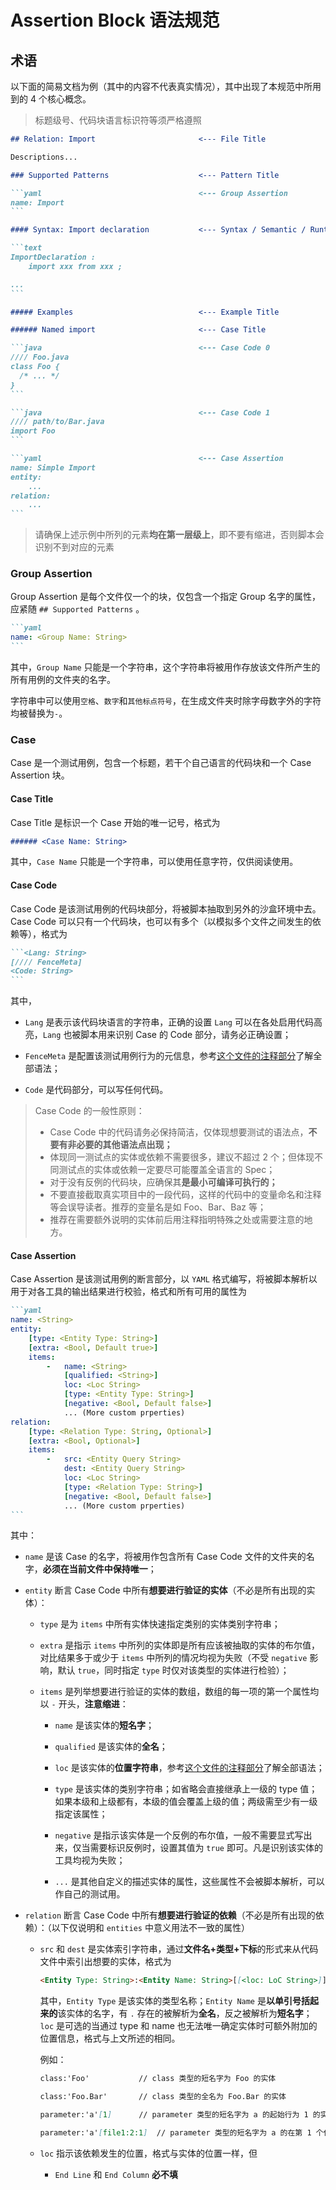 # Assertion Block 语法规范

## 术语

以下面的简易文档为例（其中的内容不代表真实情况），其中出现了本规范中所用到的 4 个核心概念。

> 标题级号、代码块语言标识符等须严格遵照

~~~md
## Relation: Import                       <--- File Title

Descriptions...

### Supported Patterns                    <--- Pattern Title

```yaml                                   <--- Group Assertion
name: Import
```

#### Syntax: Import declaration           <--- Syntax / Semantic / Runtime / Supplemental

```text
ImportDeclaration :
    import xxx from xxx ;

...
```

##### Examples                            <--- Example Title

###### Named import                       <--- Case Title

```java                                   <--- Case Code 0
//// Foo.java
class Foo {
  /* ... */
}
```

```java                                   <--- Case Code 1
//// path/to/Bar.java
import Foo
```

```yaml                                   <--- Case Assertion
name: Simple Import
entity:
    ...
relation:
    ...
```
~~~

> 请确保上述示例中所列的元素**均在第一层级上**，即不要有缩进，否则脚本会识别不到对应的元素

### Group Assertion

Group Assertion 是每个文件仅一个的块，仅包含一个指定 Group 名字的属性，应紧随 `## Supported Patterns` 。

~~~md
```yaml
name: <Group Name: String>
```
~~~

其中，`Group Name` 只能是一个字符串，这个字符串将被用作存放该文件所产生的所有用例的文件夹的名字。

字符串中可以使用`空格`、`数字`和`其他标点符号`，在生成文件夹时除字母数字外的字符均被替换为`-`。

### Case

Case 是一个测试用例，包含一个标题，若干个自己语言的代码块和一个 Case Assertion 块。

#### Case Title

Case Title 是标识一个 Case 开始的唯一记号，格式为

~~~md
###### <Case Name: String>
~~~

其中，`Case Name` 只能是一个字符串，可以使用任意字符，仅供阅读使用。

#### Case Code

Case Code 是该测试用例的代码块部分，将被脚本抽取到另外的沙盒环境中去。Case Code 可以只有一个代码块，也可以有多个（以模拟多个文件之间发生的依赖等），格式为

~~~md
```<Lang: String>
[//// FenceMeta]
<Code: String>
```
~~~

其中，
* `Lang` 是表示该代码块语言的字符串，正确的设置 `Lang` 可以在各处启用代码高亮，`Lang` 也被脚本用来识别 Case 的 Code 部分，请务必正确设置；

* `FenceMeta` 是配置该测试用例行为的元信息，参考[这个文件的注释部分](https://github.com/xjtu-enre/ENRE-ts/blob/main/packages/enre-doc-meta-parser/src/fence-meta/index.ts)了解全部语法；

* `Code` 是代码部分，可以写任何代码。

> Case Code 的一般性原则：
> * Case Code 中的代码请务必保持简洁，仅体现想要测试的语法点，**不要有非必要的其他语法点出现；**
> * 体现同一测试点的实体或依赖不需要很多，建议不超过 2 个；但体现不同测试点的实体或依赖一定要尽可能覆盖全语言的 Spec；
> * 对于没有反例的代码块，应确保其**是最小可编译可执行的；**
> * 不要直接截取真实项目中的一段代码，这样的代码中的变量命名和注释等会误导读者。推荐的变量名是如 Foo、Bar、Baz 等；
> * 推荐在需要额外说明的实体前后用注释指明特殊之处或需要注意的地方。

#### Case Assertion

Case Assertion 是该测试用例的断言部分，以 `YAML` 格式编写，将被脚本解析以用于对各工具的输出结果进行校验，格式和所有可用的属性为

~~~md
```yaml
name: <String>
entity:
    [type: <Entity Type: String>]
    [extra: <Bool, Default true>]
    items:
        -   name: <String>
            [qualified: <String>]
            loc: <Loc String>
            [type: <Entity Type: String>]
            [negative: <Bool, Default false>]
            ... (More custom prperties)
relation:
    [type: <Relation Type: String, Optional>]
    [extra: <Bool, Optional>]
    items:
        -   src: <Entity Query String>
            dest: <Entity Query String>
            loc: <Loc String>
            [type: <Relation Type: String>]
            [negative: <Bool, Default false>]
            ... (More custom prperties)
```
~~~

其中：

* `name` 是该 Case 的名字，将被用作包含所有 Case Code 文件的文件夹的名字，**必须在当前文件中保持唯一**；

* `entity` 断言 Case Code 中所有**想要进行验证的实体**（不必是所有出现的实体）：

  + `type` 是为 `items` 中所有实体快速指定类别的实体类别字符串；
  
  + `extra` 是指示 `items` 中所列的实体即是所有应该被抽取的实体的布尔值，对比结果多于或少于 `items` 中所列的情况均视为失败（不受 `negative` 影响，默认 `true`，同时指定 `type` 时仅对该类型的实体进行检验）；

  + `items` 是列举想要进行验证的实体的数组，数组的每一项的第一个属性均以 `-` 开头，**注意缩进**：

    * `name` 是该实体的**短名字**；

    * `qualified` 是该实体的**全名**；

    * `loc` 是该实体的**位置字符串**，参考[这个文件的注释部分](https://github.com/xjtu-enre/ENRE-ts/blob/main/packages/enre-doc-meta-parser/src/loc-meta/index.ts)了解全部语法；
    
    * `type` 是该实体的类别字符串；如省略会直接继承上一级的 type 值；如果本级和上级都有，本级的值会覆盖上级的值；两级需至少有一级指定该属性；

    * `negative` 是指示该实体是一个反例的布尔值，一般不需要显式写出来，仅当需要标识反例时，设置其值为 `true` 即可。凡是识别该实体的工具均视为失败；

    * `...` 是其他自定义的描述实体的属性，这些属性不会被脚本解析，可以作自己的测试用。
  
* `relation` 断言 Case Code 中所有**想要进行验证的依赖**（不必是所有出现的依赖）：（以下仅说明和 `entities` 中意义用法不一致的属性）

  + `src` 和 `dest` 是实体索引字符串，通过**文件名+类型+下标**的形式来从代码文件中索引出想要的实体，格式为
    ```md
    <Entity Type: String>:<Entity Name: String>[[<loc: LoC String>]]
    ```
    其中，`Entity Type` 是该实体的类型名称；`Entity Name` 是**以单引号括起来的**该实体的名字，有 `.` 存在的被解析为**全名**，反之被解析为**短名字**；`loc` 是可选的当通过 type 和 name 也无法唯一确定实体时可额外附加的位置信息，格式与上文所述的相同。

    例如：
    ```md
    class:'Foo'           // class 类型的短名字为 Foo 的实体
    ```
    ```md
    class:'Foo.Bar'       // class 类型的全名为 Foo.Bar 的实体
    ```

    ```md
    parameter:'a'[1]      // parameter 类型的短名字为 a 的起始行为 1 的实体
    ```

    ```md
    parameter:'a'[file1:2:1]  // parameter 类型的短名字为 a 的在第 1 个代码块中被定义的起始行为 1 的实体
    ```
  + `loc` 指示该依赖发生的位置，格式与实体的位置一样，但

    * `End Line` 和 `End Column` **必不填**
